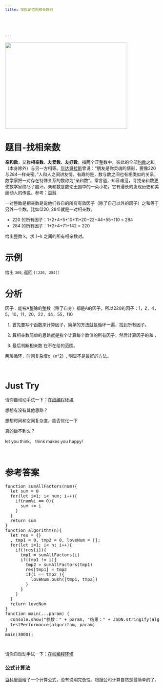 ```yaml
---
title: 找指定范围相亲数对





---
```


  <img loading="lazy" width="400" height="282" class="alignnone size-full wp-image-4306 shadow" src="https://haomou.oss-cn-beijing.aliyuncs.com/upload/2019/04/img_5cb5e6a433c51.png" data-src="https://haomou.oss-cn-beijing.aliyuncs.com/upload/2019/04/img_5cb5e6a433c51.png?x-oss-process=image/format,webp" alt="" srcset="https://haomou.oss-cn-beijing.aliyuncs.com/upload/2019/04/img_5cb5e6a433c51.png?x-oss-process=image/format,webp 400w, https://haomou.oss-cn-beijing.aliyuncs.com/upload/2019/04/img_5cb5e6a433c51.png?x-oss-process=image/quality,q_50/resize,m_fill,w_300,h_212/format,webp 300w" sizes="(max-width: 400px) 100vw, 400px" />

# 题目-找相亲数

**亲和数**，又称**相亲数**、**友爱数**、**友好数**，指两个正整数中，彼此的全部<a href="https://baike.baidu.com/item/%E7%BA%A6%E6%95%B0/8417882" target="_blank" rel="noopener" data-lemmaid="8417882">约数</a>之和（本身除外）与另一方相等。<a href="https://baike.baidu.com/item/%E6%AF%95%E8%BE%BE%E5%93%A5%E6%8B%89%E6%96%AF/328218" target="_blank" rel="noopener" data-lemmaid="328218">毕达哥拉斯</a>曾说：“朋友是你灵魂的倩影，要像220与284一样亲密。”人和人之间讲友情，有趣的是，数与数之间也有相类似的关系，数学家把一对存在特殊关系的数称为“亲和数”。常言道，知音难觅，寻找亲和数更使数学家绞尽了脑汁。亲和数是数论王国中的一朵小花，它有漫长的发现历史和美丽动人的传说。参考：[百科][1]

一对整数是相亲数是说他们各自的所有有效因子（除了自己以外的因子）之和等于另外一个数。比如(220, 284)就是一对相亲数。

* 220 的所有因子：1+2+4+5+10+11+20+22+44+55+110 = 284
* 284 的所有因子：1+2+4+71+142 = 220

给出整数 k，求 1~k 之间的所有相亲数对。

# 示例

给出 `300`, 返回 `[[220, 284]]`

# 分析

因子：能被A整除的整数（除了自身）都是A的因子，所以220的因子：1，2，4，5，10，11，20，22，44，55，110

  1. 首先要写个函数来计算因子，简单的方法就是循环一遍，找到所有因子。

  2. 算相亲数简单的思路就是挨个计算每个数值的所有因子，然后计算因子的和 ，

  3. 最后判断相亲数 在不在给的范围。

两层循环，时间复杂度o（n^2）, 明显不是最好的方法。

&nbsp;

# Just Try

请你自动动手试一下：[在线编程环境][2]

想想有没有其他思路？

想想时间和空间复杂度，能否优化一下

真的做不到么？

let you think， think makes you happy!

&nbsp;

# 参考答案

<pre class="EnlighterJSRAW" data-enlighter-language="null">function sumAllFactors(num){
  let sum = 0
  for(let i=1; i< num; i++){
    if(num%i == 0){
      sum += i
    }
  }
  return sum
}
function algorithm(n){
  let res = {}
  , tmp1 = 0, tmp2 = 0, loveNum = [];
  for(let i=1; i< n; i++){
    if(!res[i]){
      tmp1 = sumAllFactors(i)
      if(tmp1 != i){
        tmp2 = sumAllFactors(tmp1)
        res[tmp1] = tmp2
        if(i == tmp2 ){
          loveNum.push([tmp1, tmp2])
        }
      }
    }
  }
  return loveNum
}
function main(...param) {
  console.show("参数：" + param, "结果：" + JSON.stringify(algorithm(param)))
  testPerformance(algorithm, param)
}
main(3000);</pre>

&nbsp;

请你自动动手试一下：[在线编程环境][3]

### 公式计算法

[百科][1]里面给了一个计算公式，没有说明完备性。根据公司计算自然是最简单的了。

 [1]: https://baike.baidu.com/item/%E4%BA%B2%E5%92%8C%E6%95%B0/4991178?fromtitle=%E7%9B%B8%E4%BA%B2%E6%95%B0&fromid=8882907
 [2]: https://www.f2e123.com/code?code=algorithm&pid=4193
 [3]: https://www.f2e123.com/code?pid=4193
